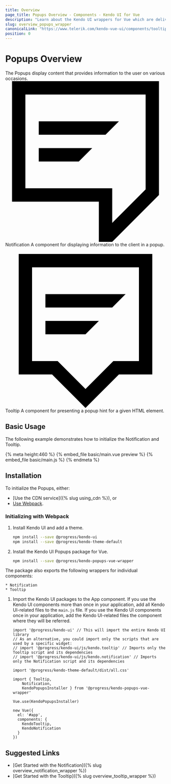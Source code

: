 ```yaml
---
title: Overview
page_title: Popups Overview - Components - Kendo UI for Vue
description: "Learn about the Kendo UI wrappers for Vue which are delivered by the Popups package."
slug: overview_popups_wrapper
canonicalLink: "https://www.telerik.com/kendo-vue-ui/components/tooltip"
position: 0
---
```


<div><WrapperBanner link="/kendo-vue-ui/components/tooltip"></WrapperBanner></div>

# Popups Overview

The Popups display content that provides information to the user on various occasions.
<Row>
    <Column count={6}>
        <Component href="{% slug overview_notification_wrapper %}">
         <svg id="notification" viewbox="0 0 72 72">
            <defs>
                <linearGradient id="gradient" gradientUnits="userSpaceOnUse" x1="-3.8848" y1="56.8728" x2="74.8848" y2="11.3951">
                    <stop  offset="0" style="stop-color:#FF9B5E"/>
                    <stop  offset="8.618834e-02" style="stop-color:#FF8C5D"/>
                    <stop  offset="0.1949" style="stop-color:#FF7F5B"/>
                    <stop  offset="0.3" style="stop-color:#FF7B5B"/>
                    <stop  offset="0.7" style="stop-color:#FF6358"/>
                    <stop  offset="0.7835" style="stop-color:#FC5F59"/>
                    <stop  offset="0.8701" style="stop-color:#F4525E"/>
                    <stop  offset="0.9577" style="stop-color:#E63E65"/>
                    <stop  offset="1" style="stop-color:#DD3169"/>
                </linearGradient>
            </defs>
            <path d="M3,0v54h39v18h6l21-21V0H3z M63,48.5l-15,15V54v-3v-3H9V6h54V48.5z M51,18H15v6h30L51,18z M33,36l6-6H15v6H33z"></path>
        </svg>
            <ComponentTitle>Notification</ComponentTitle>
            <ComponentDescription>A component for displaying information to the client in a popup.</ComponentDescription>
        </Component>
    </Column>
    <Column count={6}>
        <Component href="{% slug overview_tooltip_wrapper %}">
          <svg id="combobox" viewbox="0 0 72 72">
        <path d="M54,21H18v6h30L54,21z M42,33H18v6h18L42,33z M6,3v3v3v42v3v3h15l10.8,10.8l0,0L36,72l4.2-4.2L51,57h15v-6V9V6  V3H6z M60,51h-3h-6h-2.5L36,63.5L23.5,51H21h-6h-3V9h48V51z"></path>
        </svg>
            <ComponentTitle>Tooltip</ComponentTitle>
            <ComponentDescription>A component for presenting a popup hint for a given HTML element.</ComponentDescription>
        </Component>
    </Column>
</Row>

<div data-component="StartFreeTrialSection"></div>

## Basic Usage

The following example demonstrates how to initialize the Notification and Tooltip.

{% meta height:460 %}
{% embed_file basic/main.vue preview %}
{% embed_file basic/main.js %}
{% endmeta %}

## Installation

To initialize the Popups, either:

* [Use the CDN service]({% slug using_cdn %}), or
* [Use Webpack](#toc-initializing-with-webpack).

### Initializing with Webpack

1. Install Kendo UI and add a theme.

    ```sh
    npm install --save @progress/kendo-ui
    npm install --save @progress/kendo-theme-default
    ```

1. Install the Kendo UI Popups package for Vue.

    ```sh
    npm install --save @progress/kendo-popups-vue-wrapper
    ```

  The package also exports the following wrappers for individual components:

    * Notification
    * Tooltip

1. Import the Kendo UI packages to the App component. If you use the Kendo UI components more than once in your application, add all Kendo UI-related files to the `main.js` file. If you use the Kendo UI components once in your application, add the Kendo UI-related files the component where they will be referred.

    ```js-no-run
    import '@progress/kendo-ui' // This will import the entire Kendo UI library
    // As an alternative, you could import only the scripts that are used by a specific widget:
    // import '@progress/kendo-ui/js/kendo.tooltip' // Imports only the Tooltip script and its dependencies
    // import '@progress/kendo-ui/js/kendo.notification' // Imports only the Notification script and its dependencies

    import '@progress/kendo-theme-default/dist/all.css'

    import { Tooltip,
        Notification,
        KendoPopupsInstaller } from '@progress/kendo-popups-vue-wrapper'

    Vue.use(KendoPopupsInstaller)

    new Vue({
      el: '#app',
      components: {
        KendoTooltip,
        KendoNotification
      }
    })
    ```

## Suggested Links

* [Get Started with the Notification]({% slug overview_notification_wrapper %})
* [Get Started with the Tooltip]({% slug overview_tooltip_wrapper %})
